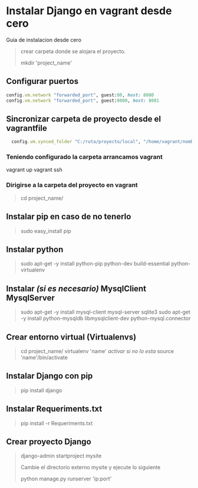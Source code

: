 
# Instalar Django en vagrant desde cero

Guia de instalacion desde cero

>crear carpeta donde se alojara el proyecto.
>
>mkdir 'project_name'

## Configurar puertos

```ruby
config.vm.network "forwarded_port", guest:80, host: 8080
config.vm.network "forwarded_port", guest:8000, host: 8081
```

## Sincronizar carpeta de proyecto desde el vagrantfile

```ruby
  config.vm.synced_folder "C:/ruta/proyecto/local", "/home/vagrant/nombre_carpeta_proyecto"
```

### Teniendo configurado la carpeta arrancamos vagrant

vagrant up
vagrant ssh

### Dirigirse a la carpeta del proyecto en vagrant

>cd project_name/

## Instalar pip en caso de no tenerlo

> sudo easy_install pip

## Instalar python

> sudo apt-get -y install python-pip python-dev build-essential python-virtualenv

## Instalar *(si es necesario)* MysqlClient MysqlServer

> sudo apt-get -y install mysql-client mysql-server sqlite3
> sudo apt-get -y install python-mysqldb libmysqlclient-dev python-mysql.connector

## Crear entorno virtual (Virtualenvs)

>cd project_name/
>virtualenv 'name'
>*activar si no lo esta*
>source 'name'/bin/activate

## Instalar Django con pip

>pip install django

## Instalar Requeriments.txt

>pip install -r Requeriments.txt

## Crear proyecto Django

>django-admin startproject mysite
>
>Cambie el directorio externo mysite y ejecute lo siguiente
>
> python manage.py runserver 'ip:port'
